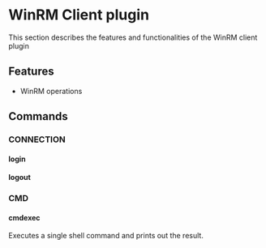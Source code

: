 # WinRM Client plugin
This section describes the features and functionalities of the WinRM client plugin

## Features
- WinRM operations

## Commands

### CONNECTION
#### login
#### logout

### CMD
#### cmdexec
Executes a single shell command and prints out the result.